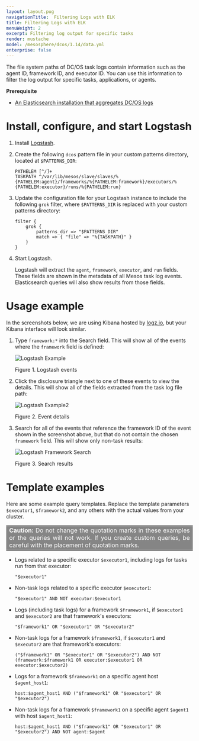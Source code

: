 ```yaml
---
layout: layout.pug
navigationTitle:  Filtering Logs with ELK
title: Filtering Logs with ELK
menuWeight: 2
excerpt: Filtering log output for specific tasks
render: mustache
model: /mesosphere/dcos/1.14/data.yml
enterprise: false
---
```



The file system paths of DC/OS task logs contain information such as the agent ID, framework ID, and executor ID. You can use this information to filter the log output for specific tasks, applications, or agents.

**Prerequisite**

*   [An Elasticsearch installation that aggregates DC/OS logs][1]

# <a name="configuration"></a>Install, configure, and start Logstash

1.  Install [Logstash][7].

1.  Create the following `dcos` pattern file in your custom patterns directory, located at `$PATTERNS_DIR`:

    ```
    PATHELEM [^/]+
    TASKPATH ^/var/lib/mesos/slave/slaves/%{PATHELEM:agent}/frameworks/%{PATHELEM:framework}/executors/%{PATHELEM:executor}/runs/%{PATHELEM:run}
    ```

2.  Update the configuration file for your Logstash instance to include the following `grok` filter, where `$PATTERNS_DIR` is replaced with your custom patterns directory:

    ```
    filter {
        grok {
            patterns_dir => "$PATTERNS_DIR"
            match => { "file" => "%{TASKPATH}" }
        }
    }
    ```

3.  Start Logstash.

    Logstash will extract the `agent`, `framework`, `executor`, and `run` fields. These fields are shown in the metadata of all Mesos task log events. Elasticsearch queries will also show results from those fields.


# <a name="usage"></a>Usage example

In the screenshots below, we are using Kibana hosted by [logz.io][2], but your Kibana interface will look similar.

1. Type `framework:*` into the Search field. This will show all of the events where the `framework` field is defined:

   ![Logstash Example](/mesosphere/dcos/1.14/img/logstash-framework-exists.png)

   Figure 1. Logstash events

1. Click the disclosure triangle next to one of these events to view the details. This will show all of the fields extracted from the task log file path:

   ![Logstash Example2](/mesosphere/dcos/1.14/img/logstash-fields.png)

   Figure 2. Event details

1. Search for all of the events that reference the framework ID of the event shown in the screenshot above, but that do not contain the chosen `framework` field. This will show only non-task results:

   ![Logstash Framework Search](/mesosphere/dcos/1.14/img/logstash-framework-search.png)

   Figure 3. Search results

# <a name="templates"></a>Template examples

Here are some example query templates. Replace the template parameters `$executor1`, `$framework2`, and any others with the actual values from your cluster.

<table class=“table” bgcolor=#858585>
<tr> 
  <td align=justify style=color:white><strong>Caution:</strong> Do not change the quotation marks in these examples or the queries will not work. If you create custom queries, be careful with the placement of quotation marks. </td> 
</tr> 
</table>

*   Logs related to a specific executor `$executor1`, including logs for tasks run from that executor:

        "$executor1"

*   Non-task logs related to a specific executor `$executor1`:

        "$executor1" AND NOT executor:$executor1

*   Logs (including task logs) for a framework `$framework1`, if `$executor1` and `$executor2` are that framework's executors:

        "$framework1" OR "$executor1" OR "$executor2"

*   Non-task logs for a framework `$framework1`, if `$executor1` and `$executor2` are that framework's executors:

        ("$framework1" OR "$executor1" OR "$executor2") AND NOT (framework:$framework1 OR executor:$executor1 OR executor:$executor2)

*   Logs for a framework `$framework1` on a specific agent host `$agent_host1`:

        host:$agent_host1 AND ("$framework1" OR "$executor1" OR "$executor2")

*   Non-task logs for a framework `$framework1` on a specific agent `$agent1` with host `$agent_host1`:

        host:$agent_host1 AND ("$framework1" OR "$executor1" OR "$executor2") AND NOT agent:$agent

[1]: ../elk/
[2]: http://logz.io
[7]: https://www.elastic.co/guide/en/logstash/current/installing-logstash.html
